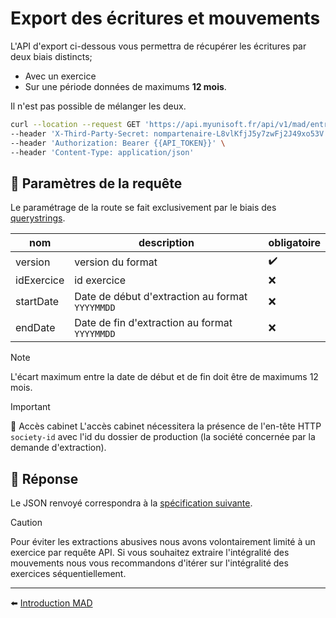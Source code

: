 # Export des écritures et mouvements

L'API d'export ci-dessous vous permettra de récupérer les écritures par deux biais distincts;

- Avec un exercice
- Sur une période données de maximums **12 mois**.

Il n'est pas possible de mélanger les deux.

```bash
curl --location --request GET 'https://api.myunisoft.fr/api/v1/mad/entries?idExercice=1&version=1.0.0' \
--header 'X-Third-Party-Secret: nompartenaire-L8vlKfjJ5y7zwFj2J49xo53V' \
--header 'Authorization: Bearer {{API_TOKEN}}' \
--header 'Content-Type: application/json'
```

## 🔧 Paramètres de la requête

Le paramétrage de la route se fait exclusivement par le biais des [querystrings](https://en.wikipedia.org/wiki/Query_string). 

| nom | description | obligatoire |
| --- | --- | --- |
| version | version du format | ✔️ |
| idExercice | id exercice | ❌ |
| startDate | Date de début d'extraction au format `YYYYMMDD` | ❌ |
| endDate | Date de fin d'extraction au format `YYYYMMDD` | ❌ |

> [!NOTE]
> L'écart maximum entre la date de début et de fin doit être de maximums 12 mois.

> [!IMPORTANT]
> 🔹 Accès cabinet 
> L'accès cabinet nécessitera la présence de l'en-tête HTTP `society-id` avec l'id du dossier de production (la société concernée par la demande d'extraction).

## 🔬 Réponse

Le JSON renvoyé correspondra à la [spécification suivante](../specs/v1.0.0/entries.md).

> [!CAUTION]
> Pour éviter les extractions abusives nous avons volontairement limité à un exercice par requête API. Si vous souhaitez extraire l'intégralité des mouvements nous vous recommandons d'itérer sur l'intégralité des exercices séquentiellement.

---

⬅️ [Introduction MAD](../introduction.md)

